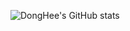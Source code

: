 ![DongHee's GitHub stats](https://github-readme-stats.vercel.app/api?username=high-east&show_icons=true&theme=onedark)

